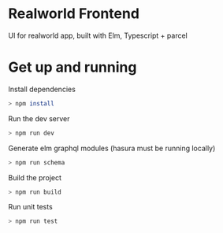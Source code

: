 # Realworld Frontend

UI for realworld app, built with Elm, Typescript + parcel

# Get up and running

Install dependencies

```sh
> npm install
```

Run the dev server

```sh
> npm run dev
```

Generate elm graphql modules (hasura must be running locally)

```sh
> npm run schema
```

Build the project

```sh
> npm run build
```

Run unit tests

```sh
> npm run test
```
